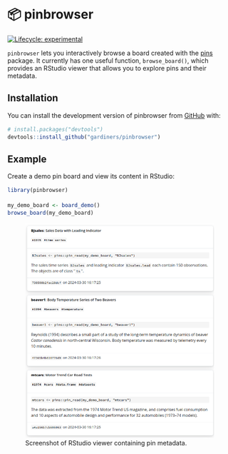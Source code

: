 
<!-- README.md is generated from README.Rmd. Please edit that file -->

# 📦 pinbrowser

<!-- badges: start -->

[![Lifecycle:
experimental](https://img.shields.io/badge/lifecycle-experimental-orange.svg)](https://lifecycle.r-lib.org/articles/stages.html#experimental)
<!-- badges: end -->

`pinbrowser` lets you interactively browse a board created with the
[pins](https://pins.rstudio.com/) package. It currently has one useful
function, `browse_board()`, which provides an RStudio viewer that allows
you to explore pins and their metadata.

## Installation

You can install the development version of pinbrowser from
[GitHub](https://github.com/) with:

``` r
# install.packages("devtools")
devtools::install_github("gardiners/pinbrowser")
```

## Example

Create a demo pin board and view its content in RStudio:

``` r
library(pinbrowser)

my_demo_board <- board_demo()
browse_board(my_demo_board)
```

<figure>
<img src="./man/figures/README-cards.png"
alt="Screenshot of RStudio viewer containing pin metadata." />
<figcaption aria-hidden="true">Screenshot of RStudio viewer containing
pin metadata.</figcaption>
</figure>
